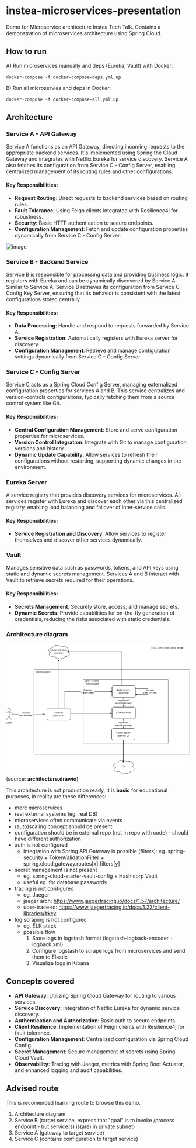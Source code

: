 # instea-microservices-presentation
Demo for Microservice architecture Instea Tech Talk. Contains a demonstration of microservices architecture using Spring Cloud.

## How to run
A) Run microservices manually and deps (Eureka, Vault) with Docker:
```
docker-compose -f docker-compose-deps.yml up
```
B) Run all microservies and deps in Docker:
```
docker-compose -f docker-compose-all.yml up
```

## Architecture
### Service A - API Gateway
Service A functions as an API Gateway, directing incoming requests to the appropriate backend services.
It's implemented using Spring the Cloud Gateway and integrates with Netflix Eureka for service discovery. Service A also fetches its configuration from Service C - Config Server, enabling centralized management of its routing rules and other configurations.

#### Key Responsibilities:
- **Request Routing**: Direct requests to backend services based on routing rules.
- **Fault Tolerance**: Using Feign clients integrated with Resilience4j for robustness.
- **Security**: Basic HTTP authentication to secure endpoints.
- **Configuration Management**: Fetch and update configuration properties dynamically from Service C - Config Server.

![image](https://github.com/mcaniga/instea-microservices-presentation/assets/21160629/6bc724b1-8617-469c-a27c-5c66ae46d88d)


### Service B - Backend Service
Service B is responsible for processing data and providing business logic. It registers with Eureka and can be dynamically discovered by Service A. Similar to Service A, Service B retrieves its configuration from Service C - Config Key Server, ensuring that its behavior is consistent with the latest configurations stored centrally.

#### Key Responsibilities:
- **Data Processing**: Handle and respond to requests forwarded by Service A.
- **Service Registration**: Automatically registers with Eureka server for discovery.
- **Configuration Management**: Retrieve and manage configuration settings dynamically from Service C - Config Server.

### Service C - Config Server
Service C acts as a Spring Cloud Config Server, managing externalized configuration properties for services A and B. This service centralizes and version-controls configurations, typically fetching them from a source control system like Git.

#### Key Responsibilities:
- **Central Configuration Management**: Store and serve configuration properties for microservices.
- **Version Control Integration**: Integrate with Git to manage configuration versions and history.
- **Dynamic Update Capability**: Allow services to refresh their configurations without restarting, supporting dynamic changes in the environment.

### Eureka Server
A service registry that provides discovery services for microservices. All services register with Eureka and discover each other via this centralized registry, enabling load balancing and failover of inter-service calls.

#### Key Responsibilities:
- **Service Registration and Discovery**: Allow services to register themselves and discover other services dynamically.

### Vault
Manages sensitive data such as passwords, tokens, and API keys using static and dynamic secrets management. Services A and B interact with Vault to retrieve secrets required for their operations.

#### Key Responsibilities:
- **Secrets Management**: Securely store, access, and manage secrets.
- **Dynamic Secrets**: Provide capabilities for on-the-fly generation of credentials, reducing the risks associated with static credentials.

### Architecture diagram
![](architecture.png)
(source: **architecture.drawio**)

This architecture is not production ready, it is **basic** for educational purposes, in reality are these differences:
- more microservices
- real external systems (eg. real DB)
- microservices often communicate via events
- (auto)scaling concept should be present
- configuration should be in external repo (not in repo with code) - should have different authorization
- auth is not configured
  - integration with Spring API Gateway is possible (filters): eg. spring-security + TokenValidationFilter + spring.cloud.gateway.routes[x].filters[y]
- secret management is not present
  - eg. spring-cloud-starter-vault-config + Hashicorp Vault
  - useful eg. for database passwords
- tracing is not configured
  - eg. Jaeger
  - jaeger arch:  https://www.jaegertracing.io/docs/1.57/architecture/
  - uber-trace-id: https://www.jaegertracing.io/docs/1.22/client-libraries/#key
- log scraping is not configured
  - eg. ELK stack 
  - possible flow
    1. Store logs in logstash format (logstash-logback-encoder + logback.xml)
    2. Configure logstash to scrape logs from microservices and send them to Elastic
    3. Visualize logs in Kibana

## Concepts covered
- **API Gateway**: Utilizing Spring Cloud Gateway for routing to various services.
- **Service Discovery**: Integration of Netflix Eureka for dynamic service discovery.
- **Authentication and Authorization**: Basic auth to secure endpoints.
- **Client Resilience**: Implementation of Feign clients with Resilience4j for fault tolerance.
- **Configuration Management**: Centralized configuration via Spring Cloud Config.
- **Secret Management**: Secure management of secrets using Spring Cloud Vault.
- **Observability**: Tracing with Jaeger, metrics with Spring Boot Actuator, and enhanced logging and audit capabilities.

## Advised route
This is recomended learning route to browse this demo.

1. Architecture diagram
2. Service B (target service, express that "goal" is to invoke /process endpoint - but service(s) is(are) in private subnet)
3. Service A (gateway to target service)
4. Service C (contains configuration to target service)